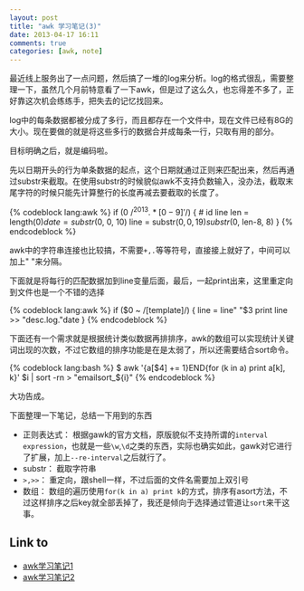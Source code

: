 ```yaml
---
layout: post
title: "awk 学习笔记(3)"
date: 2013-04-17 16:11
comments: true
categories: [awk, note]
---
```


最近线上服务出了一点问题，然后搞了一堆的log来分析。log的格式很乱，需要整理一下，虽然几个月前特意看了一下awk，但是过了这么久，也忘得差不多了，正好靠这次机会练练手，把失去的记忆找回来。

log中的每条数据都被分成了多行，而且都存在一个文件中，现在文件已经有8G的大小。现在要做的就是将这些多行的数据合并成每条一行，只取有用的部分。

目标明确之后，就是编码啦。

先以日期开头的行为单条数据的起点，这个日期就通过正则来匹配出来，然后再通过substr来截取。在使用substr的时候貌似awk不支持负数输入，没办法，截取末尾字符的时候只能先计算整行的长度再减去要截取的长度了。

{% codeblock lang:awk %}
if ($0 ~ /^2013.*[0-9]'$/) {  # id line
        len = length($0)
        date = substr($0, 0, 10)
        line = substr($0, 0, 19) substr($0, len-8, 8)
}
{% endcodeblock %}

awk中的字符串连接也比较搞，不需要`+,.`等等符号，直接接上就好了，中间可以加上" "来分隔。

下面就是将每行的匹配数据加到line变量后面，最后，一起print出来，这里重定向到文件也是一个不错的选择

{% codeblock lang:awk %}
if ($0 ~ /\[template\]/) {
        line = line" "$3
        print line >> "desc.log."date
}
{% endcodeblock %}

下面还有一个需求就是根据统计类似数据再排排序，awk的数组可以实现统计关键词出现的次数，不过它数组的排序功能是在是太弱了，所以还需要结合sort命令。

{% codeblock lang:bash %}
$ awk '{a[$4] += 1}END{for (k in a) print a[k], k}' $i | sort -rn > "emailsort_${i}"
{% endcodeblock %}

大功告成。

下面整理一下笔记，总结一下用到的东西

* 正则表达式： 根据gawk的官方文档，原版貌似不支持所谓的`interval expression`，也就是一些`\w`,`\d`之类的东西，实际也确实如此，gawk对它进行了扩展，加上`--re-interval`之后就行了。
* substr： 截取字符串
* `>,>>`： 重定向，跟shell一样，不过后面的文件名需要加上双引号
* 数组： 数组的遍历使用`for(k in a) print k`的方式，排序有asort方法，不过这样排序之后key就全部丢掉了，我还是倾向于选择通过管道让`sort`来干这事。

## Link to
* [awk学习笔记1](/blog/2013/01/16/awk-xue-xi-bi-ji-1/)
* [awk学习笔记2](/blog/2013/01/21/awk-xue-xi-bi-ji-2/)